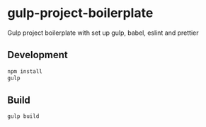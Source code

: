 # gulp-project-boilerplate

Gulp project boilerplate with set up gulp, babel, eslint and prettier

## Development

```bash
npm install
gulp
```

## Build

```bash
gulp build
```
